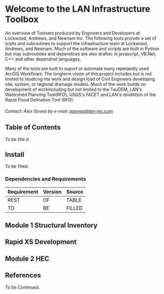 Welcome to the LAN Infrastructure Toolbox
=========================================
An overview of Toolsets produced by Engineers and Developers at Lockwood, Andrews, and Newnam Inc. 
The following tools proivde a set of sripts and subroutines to support the infrastructure team at 
Lockwood, Andrews, and Newnam.  Much of the software and scripts are built in Python but may 
subroutines and dependices are also draftec in javascript, VB.Net, C++ and other dependnet languages. 

Many of the tools are built to suport or automate many repetaedly used ArcGIS Workflows. 
The longterm vision of this project includes but is not limited to reudicng hte work and design load
of Civil Engineers developing site, system, or regional drainage models. Much of the work
builds on development of workincluding but not limited to the TauDEM, LAN's Watershed Planning Tool(RFD),
USGS's FACET and LAN's renditition of the Rapid Flood Delination Tool (RFD). 

###### Contact: Alex Govea by e-mail: agovea@lan-inc.com

Table of Contents
-----------------
To be fille.d 

## Install
To be filled. 

### Dependencies and Requirements

| Requirement | Version | Source |
| --- |--- | :--- |
| REST |OF | TABLE |
| TO | BE | FILLED |

## Module 1 Structural Inventory
## Rapid XS Development
## Module 2 HEC
## References
To be Continued. 
